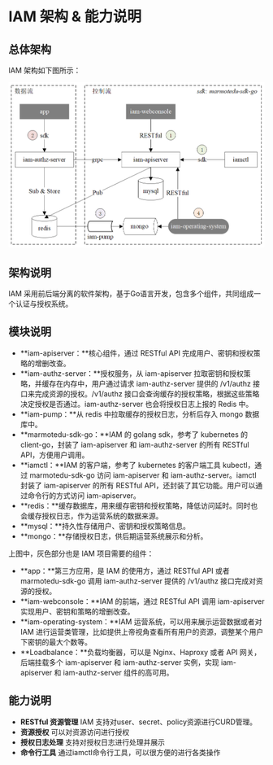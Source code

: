 #  IAM 架构 & 能力说明

## 总体架构

IAM 架构如下图所示：

![IAM架构](../../../images/IAM架构.png)

## 架构说明

IAM 采用前后端分离的软件架构，基于Go语言开发，包含多个组件，共同组成一个认证与授权系统。

## 模块说明

- **iam-apiserver：**核心组件，通过 RESTful API 完成用户、密钥和授权策略的增删改查。
- **iam-authz-server：**授权服务，从 iam-apiserver 拉取密钥和授权策略，并缓存在内存中，用户通过请求 iam-authz-server 提供的 /v1/authz 接口来完成资源的授权。/v1/authz 接口会查询缓存的授权策略，根据这些策略决定授权是否通过。iam-authz-server 也会将授权日志上报的 Redis 中。
- **iam-pump：**从 redis 中拉取缓存的授权日志，分析后存入 mongo 数据库中。
- **marmotedu-sdk-go：**IAM 的 golang sdk，参考了 kubernetes 的 client-go，封装了 iam-apiserver 和 iam-authz-server 的所有 RESTful API，方便用户调用。
- **iamctl：**IAM 的客户端，参考了 kubernetes 的客户端工具 kubectl，通过 marmotedu-sdk-go 访问 iam-apiserver 和 iam-authz-server。iamctl 封装了 iam-apiserver 的所有 RESTful API，还封装了其它功能。用户可以通过命令行的方式访问 iam-apiserver。
- **redis：**缓存数据库，用来缓存密钥和授权策略，降低访问延时。同时也会缓存授权日志，作为运营系统的数据来源。
- **mysql：**持久性存储用户、密钥和授权策略信息。
- **mongo：**存储授权日志，供后期运营系统展示和分析。

上图中，灰色部分也是 IAM 项目需要的组件：
- **app：**第三方应用，是 IAM 的使用方，通过 RESTful API 或者 marmotedu-sdk-go 调用 iam-authz-server 提供的 /v1/authz 接口完成对资源的授权。
- **iam-webconsole：**IAM 的前端，通过 RESTful API 调用 iam-apiserver 实现用户、密钥和策略的增删改查。
- **iam-operating-system：**IAM 运营系统，可以用来展示运营数据或者对 IAM 进行运营类管理，比如提供上帝视角查看所有用户的资源，调整某个用户下密钥的最大个数等。
- **Loadbalance：**负载均衡器，可以是 Nginx、Haproxy 或者 API 网关，后端挂载多个 iam-apiserver 和 iam-authz-server 实例，实现 iam-apiserver 和 iam-authz-server 组件的高可用。

## 能力说明

- **RESTful 资源管理** IAM 支持对user、secret、policy资源进行CURD管理。
- **资源授权** 可以对资源访问进行授权
- **授权日志处理** 支持对授权日志进行处理并展示
- **命令行工具** 通过iamctl命令行工具，可以很方便的进行各类操作
